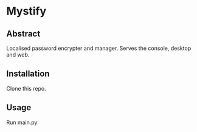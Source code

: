# Mystify
## Abstract
Localised password encrypter and manager. Serves the console, desktop and web.

## Installation
Clone this repo.

## Usage
Run main.py
